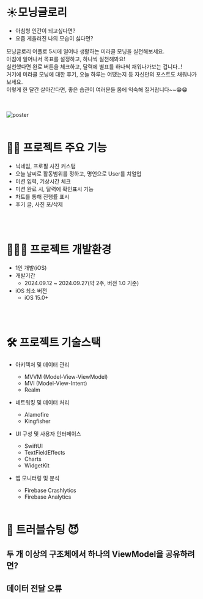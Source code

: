 

# ☀️모닝글로리 
- 아침형 인간이 되고싶다면?   
- 요즘 게을러진 나의 모습이 싫다면?

모닝글로리 어플로 5시에 일어나 생활하는 미라클 모닝을 실천해보세요.   
아침에 일어나서 목표를 설정하고, 하나씩 실천해봐요!   
실천했다면 완료 버튼을 체크하고, 달력에 별표를 하나씩 채워나가보는 겁니다..!   
거기에 미라클 모닝에 대한 후기, 오늘 하루는 어땠는지 등 자신만의 포스트도 채워나가보세요.   
이렇게 한 달간 살아간다면, 좋은 습관이 여러분들 몸에 익숙해 질거랍니다~~😁😁


<br> <br> 
    ![poster](./Morning.png)
<br> <br> 
# 🙋‍♀️ 프로젝트 주요 기능 
- 닉네임, 프로필 사진 커스텀
- 오늘 날씨로 활동범위를 정하고, 명언으로 User를 치얼업
- 미션 입력, 기상시간 체크
- 미션 완료 시, 달력에 확인표시 기능
- 차트를 통해 진행률 표시
- 후기 글, 사진 포/삭제

<br> <br> 

# 🧑🏻‍💻 프로젝트 개발환경
- 1인 개발(iOS)
- 개발기간
    - 2024.09.12 ~ 2024.09.27(약 2주, 버전 1.0 기준)
- iOS 최소 버전
    - iOS 15.0+   


<br> <br> 

   
# 🛠 프로젝트 기술스택
- 아키텍처 및 데이터 관리
    - MVVM (Model-View-ViewModel)
    - MVI (Model-View-Intent)
    - Realm

- 네트워킹 및 데이터 처리
    - Alamofire
    - Kingfisher
- UI 구성 및 사용자 인터페이스
    - SwiftUI
    - TextFieldEffects
    - Charts
    - WidgetKit
- 앱 모니터링 및 분석
    - Firebase Crashlytics
    - Firebase Analytics
<br> <br> 


# 👿 트러블슈팅 😈


## 두 개 이상의 구조체에서 하나의 ViewModel을 공유하려면?


## 데이터 전달 오류









